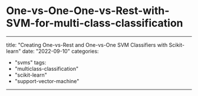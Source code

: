 # One-vs-One-One-vs-Rest-with-SVM-for-multi-class-classification


---
title: "Creating One-vs-Rest and One-vs-One SVM Classifiers with Scikit-learn"
date: "2022-09-10"
categories: 
  - "svms"
tags: 
  - "multiclass-classification"
  - "scikit-learn"
  - "support-vector-machine"
 
---

